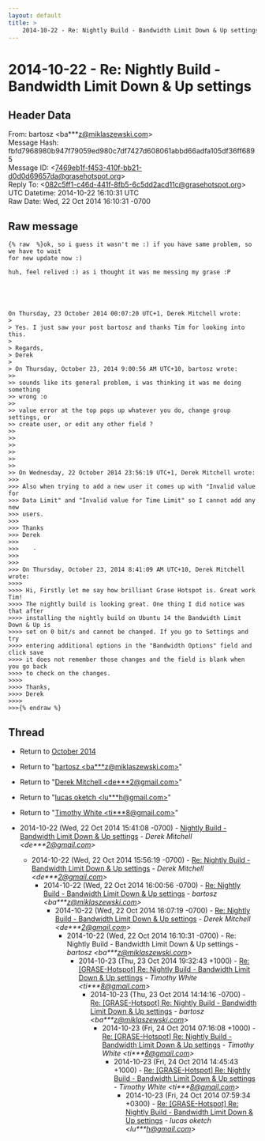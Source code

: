 ```yaml
---
layout: default
title: >
    2014-10-22 - Re: Nightly Build - Bandwidth Limit Down & Up settings
---
```


# 2014-10-22 - Re: Nightly Build - Bandwidth Limit Down & Up settings

## Header Data

From: bartosz \<ba***z@miklaszewski.com\><br>
Message Hash: fbfd7968980b947f79059ed980c7df7427d608061abbd66adfa105df36ff6895<br>
Message ID: \<7469eb1f-f453-410f-bb21-d0d0d69657da@grasehotspot.org\><br>
Reply To: \<082c5ff1-c46d-441f-8fb5-6c5dd2acd11c@grasehotspot.org\><br>
UTC Datetime: 2014-10-22 16:10:31 UTC<br>
Raw Date: Wed, 22 Oct 2014 16:10:31 -0700<br>

## Raw message

```
{% raw  %}ok, so i guess it wasn't me :) if you have same problem, so we have to wait 
for new update now :)

huh, feel relived :) as i thought it was me messing my grase :P





On Thursday, 23 October 2014 00:07:20 UTC+1, Derek Mitchell wrote:
>
> Yes. I just saw your post bartosz and thanks Tim for looking into this.
>
> Regards,
> Derek 
>
> On Thursday, October 23, 2014 9:00:56 AM UTC+10, bartosz wrote:
>>
>> sounds like its general problem, i was thinking it was me doing something 
>> wrong :o 
>>
>> value error at the top pops up whatever you do, change group settings, or 
>> create user, or edit any other field ?
>>
>>
>>
>>
>>
>>
>> On Wednesday, 22 October 2014 23:56:19 UTC+1, Derek Mitchell wrote:
>>>
>>> Also when trying to add a new user it comes up with "Invalid value for 
>>> Data Limit" and "Invalid value for Time Limit" so I cannot add any new 
>>> users.
>>>
>>> Thanks
>>> Derek
>>>
>>>    - 
>>>    
>>>
>>> On Thursday, October 23, 2014 8:41:09 AM UTC+10, Derek Mitchell wrote:
>>>>
>>>> Hi, Firstly let me say how brilliant Grase Hotspot is. Great work Tim! 
>>>> The nightly build is looking great. One thing I did notice was that after 
>>>> installing the nightly build on Ubuntu 14 the Bandwidth Limit Down & Up is 
>>>> set on 0 bit/s and cannot be changed. If you go to Settings and try 
>>>> entering additional options in the "Bandwidth Options" field and click save 
>>>> it does not remember those changes and the field is blank when you go back 
>>>> to check on the changes.
>>>>
>>>> Thanks,
>>>> Derek
>>>>
>>>{% endraw %}
```

## Thread

+ Return to [October 2014](/archive/2014/10)

+ Return to "[bartosz <ba***z<span>@</span>miklaszewski.com>](/authors/ba___z_at_miklaszewski_com)"
+ Return to "[Derek Mitchell <de***2<span>@</span>gmail.com>](/authors/de___2_at_gmail_com)"
+ Return to "[lucas oketch <lu***h<span>@</span>gmail.com>](/authors/lu___h_at_gmail_com)"
+ Return to "[Timothy White <ti***8<span>@</span>gmail.com>](/authors/ti___8_at_gmail_com)"

+ 2014-10-22 (Wed, 22 Oct 2014 15:41:08 -0700) - [Nightly Build - Bandwidth Limit Down & Up settings](/archive/2014/10/d9178a87d58ba3f8c9dc51daddf3bc08d5388b06170e14622f361051fea64178) - _Derek Mitchell \<de***2@gmail.com\>_
  + 2014-10-22 (Wed, 22 Oct 2014 15:56:19 -0700) - [Re: Nightly Build - Bandwidth Limit Down & Up settings](/archive/2014/10/0bac637c009a442342e1f55951c733d768169da61baa3aeb38f3dae3cc299ce4) - _Derek Mitchell \<de***2@gmail.com\>_
    + 2014-10-22 (Wed, 22 Oct 2014 16:00:56 -0700) - [Re: Nightly Build - Bandwidth Limit Down & Up settings](/archive/2014/10/f9b50e11887d413d4194fa3435f591a790e966398e0163ceeb565dd959e205e5) - _bartosz \<ba***z@miklaszewski.com\>_
      + 2014-10-22 (Wed, 22 Oct 2014 16:07:19 -0700) - [Re: Nightly Build - Bandwidth Limit Down & Up settings](/archive/2014/10/1a11b41da57a175d62905240898d8bc9fe48ddbb7624a6107c706f017c0769fe) - _Derek Mitchell \<de***2@gmail.com\>_
        + 2014-10-22 (Wed, 22 Oct 2014 16:10:31 -0700) - Re: Nightly Build - Bandwidth Limit Down & Up settings - _bartosz \<ba***z@miklaszewski.com\>_
          + 2014-10-23 (Thu, 23 Oct 2014 19:32:43 +1000) - [Re: [GRASE-Hotspot] Re: Nightly Build - Bandwidth Limit Down & Up settings](/archive/2014/10/bf06abeb87e2893c6c0d673b149e29f7c3fa9345f88329171c6cf94e8989bb88) - _Timothy White \<ti***8@gmail.com\>_
            + 2014-10-23 (Thu, 23 Oct 2014 14:14:16 -0700) - [Re: [GRASE-Hotspot] Re: Nightly Build - Bandwidth Limit Down & Up settings](/archive/2014/10/32dc6d3c1e061dac57f8ace23471f8242eafc9dc63be33977220adb85a2da1ea) - _bartosz \<ba***z@miklaszewski.com\>_
              + 2014-10-23 (Fri, 24 Oct 2014 07:16:08 +1000) - [Re: [GRASE-Hotspot] Re: Nightly Build - Bandwidth Limit Down & Up settings](/archive/2014/10/d89200bf210dd1bd8fb9e56f49e8f139deaa85d116c7d8ebaf34ac14b6b16348) - _Timothy White \<ti***8@gmail.com\>_
                + 2014-10-23 (Fri, 24 Oct 2014 14:45:43 +1000) - [Re: [GRASE-Hotspot] Re: Nightly Build - Bandwidth Limit Down & Up settings](/archive/2014/10/bf3d28270dda1e4bb0a1ab1612d2738a716a3489c8000cabc4787ef31fbf934c) - _Timothy White \<ti***8@gmail.com\>_
                  + 2014-10-23 (Fri, 24 Oct 2014 07:59:34 +0300) - [Re: [GRASE-Hotspot] Re: Nightly Build - Bandwidth Limit Down & Up settings](/archive/2014/10/d93ed216db9301075b0466923899518a80847eede055ca01afd48df76f65b578) - _lucas oketch \<lu***h@gmail.com\>_

